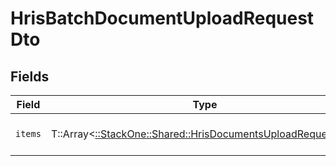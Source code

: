 # HrisBatchDocumentUploadRequestDto


## Fields

| Field                                                                                                               | Type                                                                                                                | Required                                                                                                            | Description                                                                                                         |
| ------------------------------------------------------------------------------------------------------------------- | ------------------------------------------------------------------------------------------------------------------- | ------------------------------------------------------------------------------------------------------------------- | ------------------------------------------------------------------------------------------------------------------- |
| `items`                                                                                                             | T::Array<[::StackOne::Shared::HrisDocumentsUploadRequestDto](../../models/shared/hrisdocumentsuploadrequestdto.md)> | :heavy_check_mark:                                                                                                  | The batch of items to create                                                                                        |